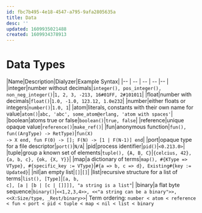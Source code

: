 ```yaml
---
id: fbc7b495-4e18-4547-a795-9afa2805635a
title: Data
desc: ''
updated: 1609935021488
created: 1609934378913
---
```


# Data Types

|Name|Description|Dialyzer|Example Syntax|
|-- | -- | -- | -- |-- |
|integer|number without decimals|`integer(), pos_integer(), non_neg_integer()`|`1, 2, 3, -213, 16#01FF, 2#101011`|
|float|number with decimals|`float()`|`1.0, -1.0, 123.12, 1.0e232`|
|number|either floats or integers|`number()`|`1.0, 1`|
|atom|literals, constants with their own name for value|`atom()`|`abc, 'abc', some_atom@erlang, 'atom with spaces'`|
|boolean|atoms true or false|`boolean()`|`true, false`|
|reference|unique opaque value|`reference()`|`make_ref()`|
|fun|anonymous function|`fun(), fun((ArgType) -> RetType)`|<code>fun(X) -> X end, fun F(0) -> []; F(N) -> [1 &#124; F(N-1)] end</code>|
|port|opaque type for a file descriptor|`port()`|`N/A`|
|pid|process identifier|`pid()`|`<0.213.0>`|
|tuple|group a known set of elements|`tuple(), {A, B, C}`|`{celcius, 42}, {a, b, c}, {ok, {X, Y}}`|
|map|a dictionary of terms|`map(), #{KType => VType}, #{specific_key := VType}`|`#{a => b, c => d}, Existing#{key := Updated}`|
|nil|an empty list|`[]`|`[]`|
|list|recursive structure for a list of terms|`list(), [Type]`|<code>[a, b, c], [a &#124; [b &#124; [c &#124; []]]], "a string is a list"</code>|
|binary|a flat byte sequence|`binary()`|`<<1,2,3,4>>, <<"a string can be a binary">>, <<X:Size/type, _Rest/binary>>`|
Term ordering: `number < atom < reference < fun < port < pid < tuple < map < nil < list < binary`
